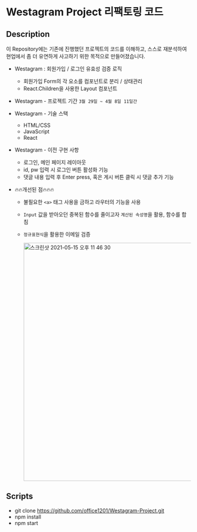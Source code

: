 # Westagram Project 리팩토링 코드

## Description

이 Repository에는 기존에 진행했던 프로젝트의 코드를 이해하고, 스스로 재분석하여 현업에서 좀 더 유연하게 사고하기 위한 목적으로 만들어졌습니다.

- Westagram : 회원가입 / 로그인 유효성 검증 로직

  - 회원가입 Form의 각 요소를 컴포넌트로 분리 / 상태관리
  - React.Children을 사용한 Layout 컴포넌트

- Westagram - 프로젝트 기간 `3월 29일 ~ 4월 8일 11일간`

- Westagram - 기술 스택

  - HTML/CSS
  - JavaScript
  - React

- Westagram - 이전 구현 사항

  - 로그인, 메인 페이지 레이아웃
  - id, pw 입력 시 로그인 버튼 활성화 기능
  - 댓글 내용 입력 후 Enter press, 혹은 게시 버튼 클릭 시 댓글 추가 기능

- 🔥🔥개선된 점🔥🔥🔥

  - 불필요한 `<a>` 태그 사용을 금하고 라우터의 기능을 사용
  - `Input` 값을 받아오던 중복된 함수를 줄이고자 `계산된 속성명`을 활용, 함수를 합침
  - `정규표현식`을 활용한 이메일 검증

    <img width="649" alt="스크린샷 2021-05-15 오후 11 46 30" src="https://user-images.githubusercontent.com/75716128/118368850-8644fc80-b5dd-11eb-9179-aba219ab050a.png">

## Scripts

- git clone https://github.com/office1201/Westagram-Project.git
- npm install
- npm start
